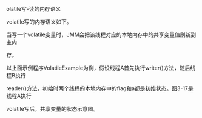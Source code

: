 olatile写-读的内存语义

volatile写的内存语义如下。

当写一个volatile变量时，JMM会把该线程对应的本地内存中的共享变量值刷新到主内

存。

以上面示例程序VolatileExample为例，假设线程A首先执行writer\(\)方法，随后线程B执行

reader\(\)方法，初始时两个线程的本地内存中的flag和a都是初始状态。图3-17是线程A执行

volatile写后，共享变量的状态示意图。

